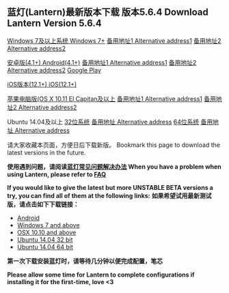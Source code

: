 ## 蓝灯(Lantern)最新版本下载 版本5.6.4  Download Lantern Version 5.6.4

[Windows 7及以上系统 Windows 7+](https://bitbucket.org/getlantern/lantern-binaries/raw/master/lantern-installer.exe)      [备用地址1 Alternative address1](https://s3.amazonaws.com/lantern/lantern-installer.exe)  [备用地址2 Alternative address2](https://raw.githubusercontent.com/getlantern/lantern-binaries/master/lantern-installer.exe)  


[安卓版(4.1+) Android(4.1+)](https://bitbucket.org/getlantern/lantern-binaries/raw/master/lantern-installer.apk)      [备用地址1 Alternative address1](https://s3.amazonaws.com/lantern/lantern-installer.exe)  [备用地址2 Alternative address2](https://raw.githubusercontent.com/getlantern/lantern-binaries/master/lantern-installer.apk)  [Google Play](https://play.google.com/store/apps/details?id=org.getlantern.lantern) 

[iOS版本(12.1+) iOS(12.1+)](https://apps.apple.com/app/id1457872372?l=zh_cn)


[苹果电脑版(OS X 10.11 El Capitan及以上](https://bitbucket.org/getlantern/lantern-binaries/raw/master/lantern-installer.dmg)      [备用地址1 Alternative address1](https://s3.amazonaws.com/lantern/lantern-installer.dmg)  [备用地址2 Alternative address2](https://raw.githubusercontent.com/getlantern/lantern-binaries/master/lantern-installer.dmg) 


Ubuntu 14.04及以上 [32位系统](https://bitbucket.org/getlantern/lantern-binaries/raw/master/lantern-installer-32-bit.deb)      [备用地址 Alternative address](https://s3.amazonaws.com/lantern/lantern-installer-32-bit.deb)  [64位系统](https://bitbucket.org/getlantern/lantern-binaries/raw/master/lantern-installer-64-bit.deb)      [备用地址 Alternative address](https://s3.amazonaws.com/lantern/lantern-installer-64-bit.deb) 

请大家收藏本页面，方便日后下载新版。
Bookmark this page to download the latest versions in the future.

**使用遇到问题，请阅读[蓝灯常见问题解决办法](https://github.com/getlantern/lantern/wiki) When you have a problem when using Lantern, please refer to [FAQ](https://github.com/getlantern/lantern/wiki)** 

**If you would like to give the latest but more UNSTABLE BETA versions a try, you can find all of them at the following links:** **如果希望试用最新测试版，请点击如下下载链接：**
- [Android](https://raw.githubusercontent.com/getlantern/lantern-binaries/master/lantern-installer-preview.apk)
- [Windows 7 and above](https://raw.githubusercontent.com/getlantern/lantern-binaries/master/lantern-installer-preview.exe)
- [OSX 10.10 and above](https://raw.githubusercontent.com/getlantern/lantern-binaries/master/lantern-installer-preview.dmg)
- [Ubuntu 14.04 32 bit](https://raw.githubusercontent.com/getlantern/lantern-binaries/master/lantern-installer-preview-32-bit.deb)
- [Ubuntu 14.04 64 bit](https://raw.githubusercontent.com/getlantern/lantern-binaries/master/lantern-installer-preview-64-bit.deb)

**第一次下载安装蓝灯时，请等待几分钟以便完成配置，笔芯**

**Please allow some time for Lantern to complete configurations if installing it for the first-time, love <3**
